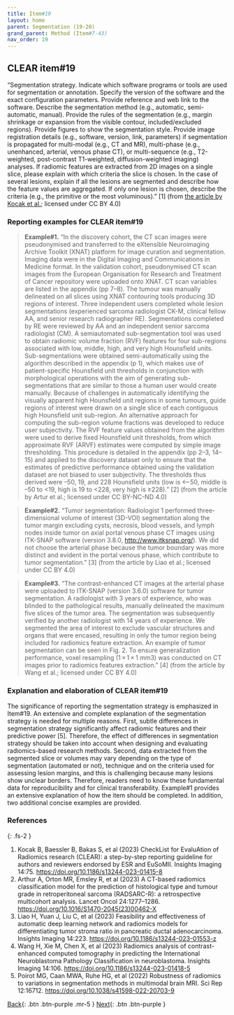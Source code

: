 ```yaml
---
title: Item#19
layout: home
parent: Segmentation (19-20)
grand_parent: Method (Item#7-43)
nav_order: 19
---
```


## CLEAR item#19


“Segmentation strategy. Indicate which software programs or tools are used for segmentation or annotation. Specify the version of the software and the exact configuration parameters. Provide reference and web link to the software. Describe the segmentation method (e.g., automatic, semi-automatic, manual). Provide the rules of the segmentation (e.g., margin shrinkage or expansion from the visible contour, included/excluded regions). Provide figures to show the segmentation style. Provide image registration details (e.g., software, version, link, parameters) if segmentation is propagated for multi-modal (e.g., CT and MR), multi-phase (e.g., unenhanced, arterial, venous phase CT), or multi-sequence (e.g., T2-weighted, post-contrast T1-weighted, diffusion-weighted imaging) analyses. If radiomic features are extracted from 2D images on a single slice, please explain with which criteria the slice is chosen. In the case of several lesions, explain if all the lesions are segmented and describe how the feature values are aggregated. If only one lesion is chosen, describe the criteria (e.g., the primitive or the most voluminous).” [1] (from [the article by Kocak et al.](https://insightsimaging.springeropen.com/articles/10.1186/s13244-023-01415-8); licensed under CC BY 4.0)


### Reporting examples for CLEAR item#19

> **Example#1.** “In the discovery cohort, the CT scan images were pseudonymised and transferred to the eXtensible Neuroimaging Archive Toolkit (XNAT) platform for image curation and segmentation. Imaging data were in the Digital Imaging and Communications in Medicine format. In the validation cohort, pseudonymised CT scan images from the European Organisation for Research and Treatment of Cancer repository were uploaded onto XNAT. CT scan variables are listed in the appendix (pp 7–8). The tumour was manually delineated on all slices using XNAT contouring tools producing 3D regions of interest. Three independent users completed whole lesion segmentations (experienced sarcoma radiologist CK-M, clinical fellow AA, and senior research radiographer RE). Segmentations completed by RE were reviewed by AA and an independent senior sarcoma radiologist (CM). A semiautomated sub-segmentation tool was used to obtain radiomic volume fraction (RVF) features for four sub-regions associated with low, middle, high, and very high Hounsfield units. Sub-segmentations were obtained semi-automatically using the algorithm described in the appendix (p 1), which makes use of patient-specific Hounsfield unit thresholds in conjunction with morphological operations with the aim of generating sub-segmentations that are similar to those a human user would create manually. Because of challenges in automatically identifying the visually apparent high Hounsfield unit regions in some tumours, guide regions of interest were drawn on a single slice of each contiguous high Hounsfield unit sub-region. An alternative approach for computing the sub-region volume fractions was developed to reduce user subjectivity. The RVF feature values obtained from the algorithm were used to derive fixed Hounsfield unit thresholds, from which approximate RVF (ARVF) estimates were computed by simple image thresholding. This procedure is detailed in the appendix (pp 2–3, 14–15) and applied to the discovery dataset only to ensure that the estimates of predictive performance obtained using the validation dataset are not biased to user subjectivity. The thresholds thus derived were –50, 19, and 228 Hounsfield units (low is <–50, middle is –50 to <19, high is 19 to <228, very high is ≥228).” [2] (from the article by Artur et al.; licensed under CC BY-NC-ND 4.0)

> **Example#2.** “Tumor segmentation: Radiologist 1 performed three-dimensional volume of interest (3D-VOI) segmentation along the tumor margin excluding cysts, necrosis, blood vessels, and lymph nodes inside tumor on axial portal venous phase CT images using ITK-SNAP software (version 3.8.0, http://www.itksnap.org/). We did not choose the arterial phase because the tumor boundary was more distinct and evident in the portal venous phase, which contribute to tumor segmentation.” [3] (from the article by Liao et al.; licensed under CC BY 4.0)

> **Example#3.** “The contrast-enhanced CT images at the arterial phase were uploaded to ITK-SNAP (version 3.6.0) software for tumor segmentation. A radiologist with 3 years of experience, who was blinded to the pathological results, manually delineated the maximum five slices of the tumor area. The segmentation was subsequently verified by another radiologist with 14 years of experience. We segmented the area of interest to exclude vascular structures and organs that were encased, resulting in only the tumor region being included for radiomics feature extraction. An example of tumor segmentation can be seen in Fig. 2. To ensure generalization performance, voxel resampling (1 × 1 × 1 mm3) was conducted on CT images prior to radiomics features extraction.” [4] (from the article by Wang et al.; licensed under CC BY 4.0)

### Explanation and elaboration of CLEAR item#19

The significance of reporting the segmentation strategy is emphasized in Item#19. An extensive and complete explanation of the segmentation strategy is needed for multiple reasons. First, subtle differences in segmentation strategy significantly affect radiomic features and their predictive power [5]. Therefore, the effect of differences in segmentation strategy should be taken into account when designing and evaluating radiomics-based research methods. Second, data extracted from the segmented slice or volumes may vary depending on the type of segmentation (automated or not), technique and on the criteria used for assessing lesion margins, and this is challenging because many lesions show unclear borders. Therefore, readers need to know these fundamental data for reproducibility and for clinical transferability. Example#1 provides an extensive explanation of how the item should be completed. In addition, two additional concise examples are provided.

### References

{: .fs-2 }

1. 	Kocak B, Baessler B, Bakas S, et al (2023) CheckList for EvaluAtion of Radiomics research (CLEAR): a step-by-step reporting guideline for authors and reviewers endorsed by ESR and EuSoMII. Insights Imaging 14:75. https://doi.org/10.1186/s13244-023-01415-8
2. 	Arthur A, Orton MR, Emsley R, et al (2023) A CT-based radiomics classification model for the prediction of histological type and tumour grade in retroperitoneal sarcoma (RADSARC-R): a retrospective multicohort analysis. Lancet Oncol 24:1277–1286. https://doi.org/10.1016/S1470-2045(23)00462-X
3. 	Liao H, Yuan J, Liu C, et al (2023) Feasibility and effectiveness of automatic deep learning network and radiomics models for differentiating tumor stroma ratio in pancreatic ductal adenocarcinoma. Insights Imaging 14:223. https://doi.org/10.1186/s13244-023-01553-z
4. 	Wang H, Xie M, Chen X, et al (2023) Radiomics analysis of contrast-enhanced computed tomography in predicting the International Neuroblastoma Pathology Classification in neuroblastoma. Insights Imaging 14:106. https://doi.org/10.1186/s13244-023-01418-5
5. 	Poirot MG, Caan MWA, Ruhe HG, et al (2022) Robustness of radiomics to variations in segmentation methods in multimodal brain MRI. Sci Rep 12:16712. https://doi.org/10.1038/s41598-022-20703-9

[Back](https://radiomic.github.io/CLEAR-E3/docs/Method%20(Item%207-43)/Data%20(13-18)/Item18.html){: .btn .btn-purple .mr-5 }
[Next](https://radiomic.github.io/CLEAR-E3/docs/Method%20(Item%207-43)/Segmentation%20(19-20)/Item20.html){: .btn .btn-purple   }
